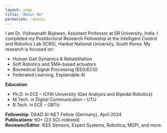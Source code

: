 ```yaml
---
layout: page
title: "About Me"
permalink: /about/
---
```


I am Dr. Vishwanath Bijalwan, Assistant Professor at SR University, India. I completed my Postdoctoral Research Fellowship at the Intelligent Control and Robotics Lab (ICRS), Hanbat National University, South Korea. My research is focused on:

- Human Gait Dynamics & Rehabilitation
- Soft Robotics and SMA-based actuators
- Biomedical Signal Processing (EEG/ECG)
- Federated Learning, Explainable AI

**Education**:
- Ph.D. in ECE – ICFAI University (Gait Analysis and Bipedal Robotics)
- M.Tech. in Digital Communication – UTU
- B.Tech. in ECE – GBTU

**Fellowship**: DAAD AI-NET Fellow (Germany), April 2024  
**Publications**: 60+ (23 SCI-indexed)  
**Reviewer/Editor**: IEEE Sensors, Expert Systems, Robotica, MDPI, and more.
